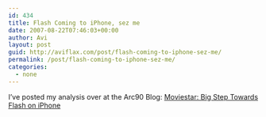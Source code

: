 ```yaml
---
id: 434
title: Flash Coming to iPhone, sez me
date: 2007-08-22T07:46:03+00:00
author: Avi
layout: post
guid: http://aviflax.com/post/flash-coming-to-iphone-sez-me/
permalink: /post/flash-coming-to-iphone-sez-me/
categories:
  - none
---
```

I&#8217;ve posted my analysis over at the Arc90 Blog: [Moviestar: Big Step Towards Flash on iPhone](http://blog.arc90.com/2007/08/moviestar_big_step_toward_flas.php)